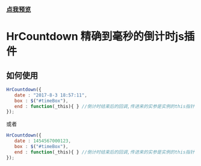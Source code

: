 ### [点我预览](https://wanghairong-i.github.io/HrCountdown/)

# HrCountdown 精确到毫秒的倒计时js插件


## 如何使用

```javascript
HrCountdown({
   date : "2017-8-3 18:57:11", 
   box : $("#timeBox"),
   end : function(_this){ } //倒计时结束后的回调,传进来的实参是实例的this指针
});
```

或者
```javascript
HrCountdown({
   date : 1454567000123, 
   box : $("#timeBox"),
   end : function(_this){ } //倒计时结束后的回调,传进来的实参是实例的this指针
});
```
